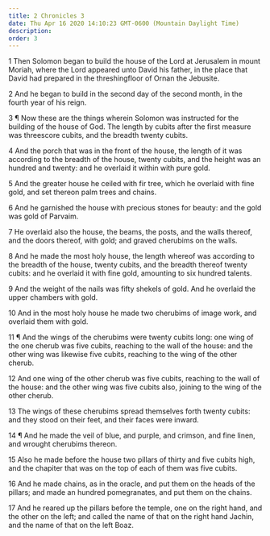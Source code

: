 ```yaml
---
title: 2 Chronicles 3
date: Thu Apr 16 2020 14:10:23 GMT-0600 (Mountain Daylight Time)
description: 
order: 3
---
```


<p>
  1 Then Solomon began to build the house of the Lord at Jerusalem in mount
  Moriah, where the Lord appeared unto David his father, in the place that David
  had prepared in the threshingfloor of Ornan the Jebusite.
</p>
<p>
  2 And he began to build in the second day of the second month, in the fourth
  year of his reign.
</p>
<p>
  3 &#xB6; Now these are the things wherein Solomon was instructed for the
  building of the house of God. The length by cubits after the first measure was
  threescore cubits, and the breadth twenty cubits.
</p>
<p>
  4 And the porch that was in the front of the house, the length of it was
  according to the breadth of the house, twenty cubits, and the height was an
  hundred and twenty: and he overlaid it within with pure gold.
</p>
<p>
  5 And the greater house he ceiled with fir tree, which he overlaid with fine
  gold, and set thereon palm trees and chains.
</p>
<p>
  6 And he garnished the house with precious stones for beauty: and the gold was
  gold of Parvaim.
</p>
<p>
  7 He overlaid also the house, the beams, the posts, and the walls thereof, and
  the doors thereof, with gold; and graved cherubims on the walls.
</p>
<p>
  8 And he made the most holy house, the length whereof was according to the
  breadth of the house, twenty cubits, and the breadth thereof twenty cubits:
  and he overlaid it with fine gold, amounting to six hundred talents.
</p>
<p>
  9 And the weight of the nails was fifty shekels of gold. And he overlaid the
  upper chambers with gold.
</p>
<p>
  10 And in the most holy house he made two cherubims of image work, and
  overlaid them with gold.
</p>
<p>
  11 &#xB6; And the wings of the cherubims were twenty cubits long: one wing of
  the one cherub was five cubits, reaching to the wall of the house: and the
  other wing was likewise five cubits, reaching to the wing of the other cherub.
</p>
<p>
  12 And one wing of the other cherub was five cubits, reaching to the wall of
  the house: and the other wing was five cubits also, joining to the wing of the
  other cherub.
</p>
<p>
  13 The wings of these cherubims spread themselves forth twenty cubits: and
  they stood on their feet, and their faces were inward.
</p>
<p>
  14 &#xB6; And he made the veil of blue, and purple, and crimson, and fine
  linen, and wrought cherubims thereon.
</p>
<p>
  15 Also he made before the house two pillars of thirty and five cubits high,
  and the chapiter that was on the top of each of them was five cubits.
</p>
<p>
  16 And he made chains, as in the oracle, and put them on the heads of the
  pillars; and made an hundred pomegranates, and put them on the chains.
</p>
<p>
  17 And he reared up the pillars before the temple, one on the right hand, and
  the other on the left; and called the name of that on the right hand Jachin,
  and the name of that on the left Boaz.
</p>
